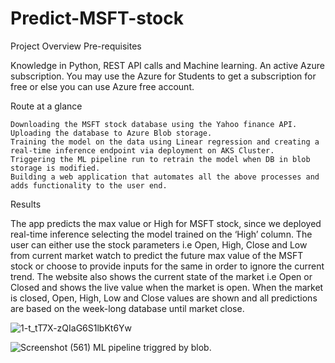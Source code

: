 # Predict-MSFT-stock
Project Overview
Pre-requisites

Knowledge in Python, REST API calls and Machine learning. An active Azure subscription. You may use the Azure for Students to get a subscription for free or else you can use Azure free account.

Route at a glance

    Downloading the MSFT stock database using the Yahoo finance API.
    Uploading the database to Azure Blob storage.
    Training the model on the data using Linear regression and creating a real-time inference endpoint via deployment on AKS Cluster.
    Triggering the ML pipeline run to retrain the model when DB in blob storage is modified.
    Building a web application that automates all the above processes and adds functionality to the user end.

Results

The app predicts the max value or High for MSFT stock, since we deployed real-time inference selecting the model trained on the ‘High’ column. The user can either use the stock parameters i.e Open, High, Close and Low from current market watch to predict the future max value of the MSFT stock or choose to provide inputs for the same in order to ignore the current trend. The website also shows the current state of the market i.e Open or Closed and shows the live value when the market is open. When the market is closed, Open, High, Low and Close values are shown and all predictions are based on the week-long database until market close.

![1-t_tT7X-zQIaG6S1lbKt6Yw](https://user-images.githubusercontent.com/84835408/146638686-3fa65771-7986-4cd6-be54-148822fac699.png)

![Screenshot (561)](https://user-images.githubusercontent.com/84835408/146638749-89612902-9b1e-4360-9e30-0dbf8785c279.png) 
                                          ML pipeline triggred by blob.
                                          


